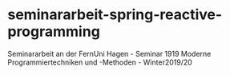 # seminararbeit-spring-reactive-programming
Seminararbeit an der FernUni Hagen - Seminar 1919 Moderne Programmiertechniken und -Methoden - Winter2019/20
